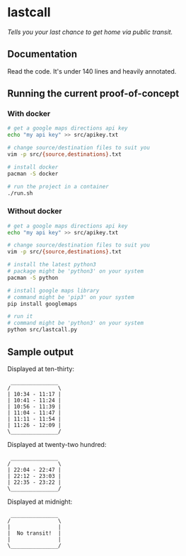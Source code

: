 # lastcall

_Tells you your last chance to get home via public transit._

## Documentation

Read the code. It's under 140 lines and heavily annotated.

## Running the current proof-of-concept

### With docker
```bash
# get a google maps directions api key
echo "my api key" >> src/apikey.txt

# change source/destination files to suit you
vim -p src/{source,destinations}.txt

# install docker
pacman -S docker

# run the project in a container
./run.sh
```

### Without docker

```bash
# get a google maps directions api key
echo "my api key" >> src/apikey.txt

# change source/destination files to suit you
vim -p src/{source,destinations}.txt

# install the latest python3
# package might be 'python3' on your system
pacman -S python

# install google maps library
# command might be 'pip3' on your system
pip install googlemaps

# run it
# command might be 'python3' on your system
python src/lastcall.py
```

## Sample output

Displayed at ten-thirty:
```
 _______________
/               \
| 10:34 - 11:17 |
| 10:41 - 11:24 |
| 10:56 - 11:39 |
| 11:04 - 11:47 |
| 11:11 - 11:54 |
| 11:26 - 12:09 |
\_______________/
```

Displayed at twenty-two hundred:
```
 _______________
/               \
| 22:04 - 22:47 |
| 22:12 - 23:03 |
| 22:35 - 23:22 |
\_______________/
```

Displayed at midnight:
```
 _______________
/               \
|               |
|  No transit!  |
|               |
\_______________/
```
